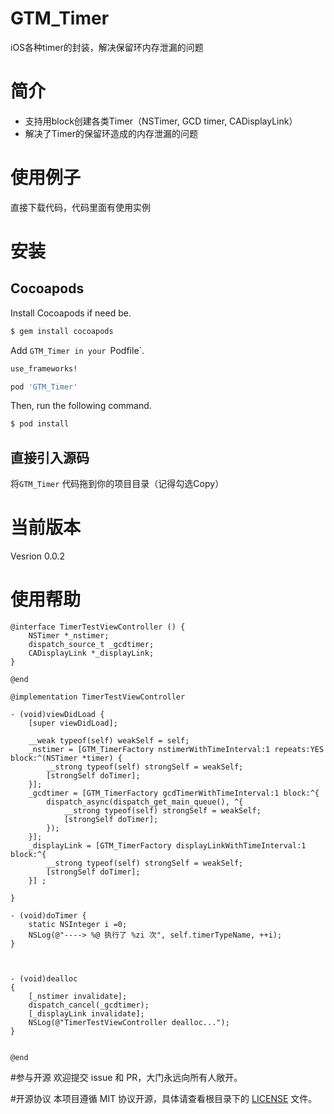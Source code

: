 

GTM_Timer
===================
iOS各种timer的封装，解决保留环内存泄漏的问题

# 简介

- 支持用block创建各类Timer（NSTimer, GCD timer, CADisplayLink）
- 解决了Timer的保留环造成的内存泄漏的问题


# 使用例子
直接下载代码，代码里面有使用实例


# 安装

## Cocoapods

Install Cocoapods if need be.

```bash
$ gem install cocoapods
```

Add `GTM_Timer in your `Podfile`.

```ruby
use_frameworks!

pod 'GTM_Timer'
```

Then, run the following command.

```bash
$ pod install
```


## 直接引入源码

将`GTM_Timer` 代码拖到你的项目目录（记得勾选Copy）

# 当前版本

 Vesrion 0.0.2

# 使用帮助


```objc
@interface TimerTestViewController () {
    NSTimer *_nstimer;
    dispatch_source_t _gcdtimer;
    CADisplayLink *_displayLink;
}

@end

@implementation TimerTestViewController

- (void)viewDidLoad {
    [super viewDidLoad];

    __weak typeof(self) weakSelf = self;
    _nstimer = [GTM_TimerFactory nstimerWithTimeInterval:1 repeats:YES block:^(NSTimer *timer) {
        __strong typeof(self) strongSelf = weakSelf;
        [strongSelf doTimer];
    }];
    _gcdtimer = [GTM_TimerFactory gcdTimerWithTimeInterval:1 block:^{
        dispatch_async(dispatch_get_main_queue(), ^{
            __strong typeof(self) strongSelf = weakSelf;
            [strongSelf doTimer];
        });
    }];
    _displayLink = [GTM_TimerFactory displayLinkWithTimeInterval:1 block:^{
        __strong typeof(self) strongSelf = weakSelf;
        [strongSelf doTimer];
    }] ;
    
}

- (void)doTimer {
    static NSInteger i =0;
    NSLog(@"----> %@ 执行了 %zi 次", self.timerTypeName, ++i);
}



- (void)dealloc
{
    [_nstimer invalidate];
    dispatch_cancel(_gcdtimer);
    [_displayLink invalidate];
    NSLog(@"TimerTestViewController dealloc...");
}


@end

```



#参与开源
欢迎提交 issue 和 PR，大门永远向所有人敞开。

#开源协议
本项目遵循 MIT 协议开源，具体请查看根目录下的 [LICENSE](https://raw.githubusercontent.com/GTMYang/GTMRefresh/master/LICENSE) 文件。


